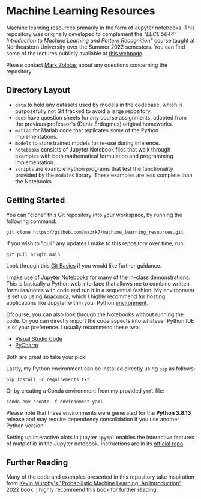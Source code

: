 # Machine Learning Resources

Machine learning resources primarily in the form of Jupyter notebooks. This repository was originally developed to complement the _"EECE 5644: Introduction to Machine Learning and Pattern Recognition"_ course taught at Northeastern University over the Summer 2022 semesters. You can find some of the lectures publicly available at [this webpage](https://markzolotas.com/introduction-to-machine-learning-pattern-recognition/).

Please contact [Mark Zolotas](https://markzolotas.com/contact/) about any questions concerning the repository.

## Directory Layout

- `data` to hold any datasets used by models in the codebase, which is purposefully not Git tracked to avoid a large repository.
- `docs` have question sheets for any course assignments, adapted from the previous professor's (Deniz Erdogmus) original homeworks.
- `matlab` for Matlab code that replicates _some_ of the Python implementations.
- `models` to store trained models for re-use during inference.
- `notebooks` consists of Jupyter Notebook files that walk through examples with both mathematical formulation and programming implementation.
- `scripts` are example Python programs that test the functionality provided by the `modules` library. These examples are less complete than the Notebooks.

## Getting Started

You can "clone" this Git repository into your workspace, by running the following command:
```
git clone https://github.com/mazrk7/machine_learning_resources.git
```
If you wish to "pull" any updates I make to this repository over time, run:
```
git pull origin main
```
Look through this [Git Basics](https://git-scm.com/book/en/v2/Git-Basics-Getting-a-Git-Repository) if you would like further guidance.

I make use of Jupyter Notebooks for many of the in-class demonstrations. This is basically a Python web interface that allows me to combine written formulas/notes with code and run it in a sequential fashion. My environment is set up using [Anaconda](https://www.anaconda.com/), which I highly recommend for hosting applications like Jupyter within your Python [environment](https://docs.python.org/3/library/venv.html#:~:text=A%20virtual%20environment%20is%20a,part%20of%20your%20operating%20system.).

Ofcourse, you can also look through the Notebooks without running the code. Or you can directly import the code aspects into whatever Python IDE is of your preference. I usually recommend these two:
- [Visual Studio Code](https://code.visualstudio.com/)
- [PyCharm](https://www.jetbrains.com/pycharm/)

Both are great so take your pick!

Lastly, my Python environment can be installed directly using `pip` as follows:
```
pip install -r requirements.txt
```
Or by creating a Conda environment from my provided `yaml` file:
```
conda env create -f environment.yaml
```
Please note that these environments were generated for the **Python 3.8.13** release and may require dependency consolidation if you use another Python version.

Setting up interactive plots in jupyter
`ipympl` enables the interactive features of matplotlib in the Jupyter notebook. Instructions are in its [official repo](https://github.com/matplotlib/ipympl).

## Further Reading

Many of the code and examples presented in this repository take inspiration from [Kevin Murphy's "Probabilistic Machine Learning: An Introduction" 2022 book](https://probml.github.io/pml-book/book1.html). I highly recommend this book for further reading.
